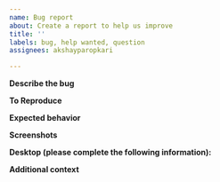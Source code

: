 ```yaml
---
name: Bug report
about: Create a report to help us improve
title: ''
labels: bug, help wanted, question
assignees: akshayparopkari

---
```


**Describe the bug**
<!--- A clear and concise description of what the bug is. -->

**To Reproduce**
<!--- 
Steps to reproduce the behavior:
1. Go to '...'
2. Type '....'
3. Scroll down to '....'
4. See error
 -->

**Expected behavior**
<!--- A clear and concise description of what you expected to happen. -->

**Screenshots**
<!--- If applicable, add screenshots to help explain your problem. -->

**Desktop (please complete the following information):**
<!---
 - OS: [e.g. OSX, Windows]
 - Browser [e.g. chrome, safari]
 - Version [e.g. 22]
 -->

**Additional context**
<!--- Add any other context about the problem here. -->
